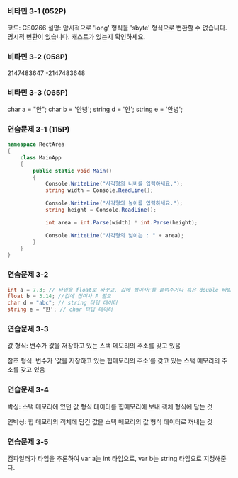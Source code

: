 ### 비타민 3-1 (052P)

코드: CS0266
설명: 암시적으로 'long' 형식을 'sbyte' 형식으로 변환할 수 없습니다. 명시적 변환이 있습니다. 캐스트가 있는지 확인하세요.

### 비타민 3-2 (058P)
2147483647
-2147483648

### 비타민 3-3 (065P)
char a = "안";
char b = '안녕';
string d = '안';
string e = '안녕';

### 연습문제 3-1 (115P)
```csharp
namespace RectArea
{
    class MainApp
    {
        public static void Main()
        {
            Console.WriteLine("사각형의 너비를 입력하세요.");
            string width = Console.ReadLine();

            Console.WriteLine("사각형의 높이를 입력하세요.");
            string height = Console.ReadLine();

            int area = int.Parse(width) * int.Parse(height);

            Console.WriteLine("사각형의 넓이는 : " + area);
        }
    }
}
```

### 연습문제 3-2
```csharp
int a = 7.3; // 타입을 float로 바꾸고, 값에 접미사F를 붙여주거나 혹은 double 타입으로 바꿔줘야 한다.
float b = 3.14; //값에 접미사 F 필요
char d = "abc"; // string 타입 데이터
string e = '한'; // char 타입 데이터
```

### 연습문제 3-3
값 형식:
변수가 값을 저장하고 있는 스택 메모리의 주소를 갖고 있음

참조 형식:
변수가 ‘값을 저장하고 있는 힙메모리의 주소’를 갖고 있는 스택 메모리의 주소를 갖고 있음

### 연습문제 3-4
박싱:
스택 메모리에 있던 값 형식 데이터를 힙메모리에 보내 객체 형식에 담는 것

언박싱:
힙 메모리의 객체에 담긴 값을 스택 메모리의 값 형식 데이터로 꺼내는 것

### 연습문제 3-5
컴파일러가 타입을 추론하여 var a는 int 타입으로, var b는 string 타입으로 지정해준다.
